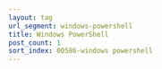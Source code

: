 ```yaml
---
layout: tag
url_segment: windows-powershell
title: Windows PowerShell
post_count: 1
sort_index: 00586-windows powershell
---
```

